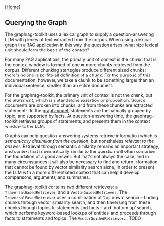 [[Home](./)]

## Querying the Graph

The graphrag-toolkit uses a lexical graph to supply a question-answering LLM with pieces of text extracted from the corpus. When using a lexical graph in a RAG application in this way, the question arises: what size lexical unit should form the basis of the context?

For many RAG applications, the primary unit of context is the *chunk*: that is, the context window is formed of one or more chunks retrieved from the corpus. Different chunking startegies produce different sized chunks: there's no one-size-fits-all definition of a chunk. For the purpose of this documentation, however, we take a chunk to be something larger than an individual sentence, smaller than an entire document.

For the graphrag-toolkit, the primary unit of context is not the chunk, but the *statement*, which is a standalone assertion or proposition. Source documents are broken into chunks, and from these chunks are extracted statements. In the [graph model](./graph-model.md), statements are thematically grouped by topic, and supported by facts. At question-answering time, the graphrag-toolkit retrieves groups of statements, and presents them in the context window to the LLM.

Graphs can help question-answering systems retrieve information which is *semantically dissimilar from the question*, but nonetheless *relevant to the answer*. Retrieval through semantic similarity remains an important strategy, and context that is semantically similar to the question will often comprise the foundation of a good answer. But that's not always the case, and in many circumstances it will also be necessary to find and return information that cannot be found by vector similarity search alone, in order to present the LLM with a more differentiated context that can help it develop comparisons, arguments, and summaries.

The graphrag-toolkit contains two different retrievers: a `TraversalBasedRetriever`, and a `VectorGuidedRetriever`. The `TraversalBasedRetriever` uses a combination of 'top down' search – finding chunks through vector similarity search, and then traversing from these chunks through topics to statements and facts – and 'bottom up' search, which performs keyword-based lookups of entities, and proceeds through facts to statements and topics. The `VectorGuidedRetriever`... TODO